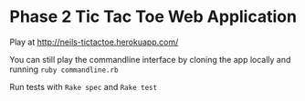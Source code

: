 Phase 2 Tic Tac Toe Web Application
===================================

Play at http://neils-tictactoe.herokuapp.com/

You can still play the commandline interface by cloning the app locally and running ```ruby commandline.rb```

Run tests with ```Rake spec``` and ```Rake test```